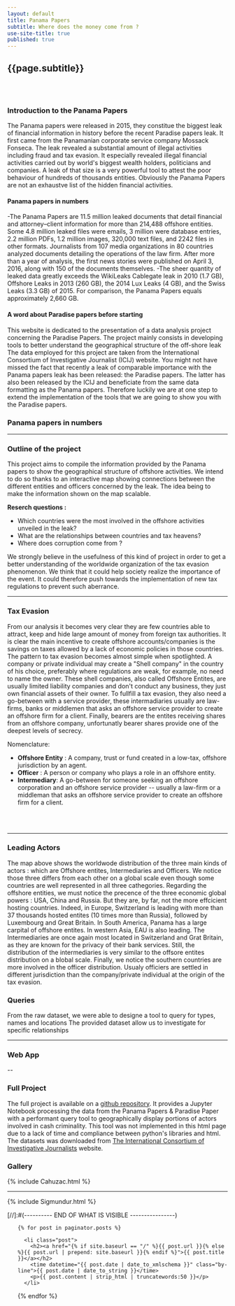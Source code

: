 ```yaml
---
layout: default
title: Panama Papers
subtitle: Where does the money come from ?
use-site-title: true
published: true
---
```

## {{page.subtitle}}  
<br>   
<br>   
  
### Introduction to the Panama Papers
<!-- ![image-title-here](/img/Trump.jpg){:class="img-responsive"} -->

The Panama papers were released in 2015, they constitue the biggest leak of financial information in history before the recent Paradise papers leak. It first came from the Panamanian corporate service company Mossack Fonseca. The leak revealed a substantial amount of illegal activities including fraud and tax evasion. It especially revealed illegal financial activities carried out by world's biggest wealth holders, politicians and companies. A leak of that size is a very powerful tool to attest the poor behaviour of hundreds of thousands entities. Obviously the Panama Papers are not an exhaustve list of the hidden financial activities. 



#### Panama papers in numbers
 
-The Panama Papers are 11.5 million leaked documents that detail financial and attorney–client information for more than 214,488 offshore entities. Some 4.8 million leaked files were emails, 3 million were database entries, 2.2 million PDFs, 1.2 million images, 320,000 text files, and 2242 files in other formats. Journalists from 107 media organizations in 80 countries analyzed documents detailing the operations of the law firm. After more than a year of analysis, the first news stories were published on April 3, 2016, along with 150 of the documents themselves.
-The sheer quantity of leaked data greatly exceeds the WikiLeaks Cablegate leak in 2010 (1.7 GB), Offshore Leaks in 2013 (260 GB), the 2014 Lux Leaks (4 GB), and the Swiss Leaks (3.3 GB) of 2015. For comparison, the Panama Papers equals approximately 2,660 GB.



#### A word about Paradise papers before starting
This website is dedicated to the presentation of a data analysis project concerning the Paradise Papers. The project mainly consists in developing tools to better understand the geographical structure of the off-shore leak The data employed for this project are taken from the International Consortium of Investigative Journalist (ICIJ) website. You might not have missed the fact that recently a leak of comparable importance with the Panama papers leak has been released: the Paradise papers. The latter has also been released by the ICIJ and beneficiate from the same data formatting as the Panama papers. Therefore luckily we are at one step to extend the implementation of the tools that we are going to show you with the Paradise papers. 






### Panama papers in numbers

--- 

### Outline of the project

This project aims to compile the information provided by the Panama papers to show the geographical structure of offshore activities. We intend to do so thanks to an interactive map showing connections between the different entities and officers concerned by the leak. The idea being to make the information shown on the map scalable.   
  
**Reserch questions :**   
- Which countries were the most involved in the offshore activities unveiled in the leak?   <br>
- What are the relationships between countries and tax heavens?  <br>
- Where does corruption come from ?  <br>  
	
We strongly believe in the usefulness of this kind of project in order to get a better understanding of the worldwide organization of the tax evasion phenomenon. We think that it could help society realize the importance of the event. It could therefore push towards the implementation of new tax regulations to prevent such aberrance. 








----
  
### Tax Evasion

From our analysis it becomes very clear they are few countries able to attract, keep and hide large amount of money from foreign tax authorities. It is clear the main incentive to create offshore accounts/companies is the savings on taxes allowed by a lack of economic policies in those countries.     
The pattern to tax evasion becomes almost simple when spotlighted. A company or private individual may create a "Shell company" in the country of his choice, preferably where regulations are weak, for example, no need to name the owner. These shell companies, also called Offshore Entites, are usually limited liability companies and don't conduct any business, they just own financial assets of their owner. To fullfill a tax evasion, they also need a go-between with a service provider, these intermadiaries usually are law-firms, banks or middlemen that asks an offshore service provider to create an offshore firm for a client. Finally, bearers are the entites receiving shares from an offshore company, unfortunatly bearer shares provide one of the deepest levels of secrecy. 
<!-- {% include Trump.html %}  <br> -->



  
Nomenclature:  
- **Offshore Entity** : A company, trust or fund created in a low-tax, offshore jurisdiction by an agent.   
- **Officer** : A person or company who plays a role in an offshore entity.   
- **Intermediary**: A go-between for someone seeking an offshore corporation and an offshore service provider -- usually a law-firm or a middleman that asks an offshore service provider to create an offshore firm for a client.  
 
 
<br>   
<br>   

---

### Leading Actors
The map above shows the worldwode distribution of the three main kinds of actors : which are Offshore entites, Intermediaries and Officers. We notice those three differs from each other on a global scale even though some countries are well represented in all three cathegories. 
Regarding the offshore entities, we must notice the precence of the three economic global powers : USA, China and Russia. But they are, by far, not the more effcicient hosting countries. Indeed, in Europe, Switzerland is leading with more than 37 thousands hosted entites (10 times more than Russia), followed by Luxembourg and Great Britain. In South America, Panama has a large carpital of offshore entites. In western Asia, EAU is also leading.
The Intermediaries are once again most located in Switzerland and Grat Britain, as they are known for the privacy of their bank services. Still, the distribution of the intermediaries is very similar to the offsore entites distribution on a blobal scale.
Finally, we notice the southern countries are more involved in the officer distribution. Usualy officiers are settled in different jurisdiction than the company/private individual at the origin of the tax evasion.

  
<!-- % include multi_carte.html %}	 <br> -->

### Queries

From the raw dataset, we were able to designe a tool to query for types, names and locations 
The provided dataset allow us to investigate for specific relationships  



---

### Web App

--

### Full Project

The full project is available on a [github repository](https://github.com/adrienruault/ada_molmaru/tree/master/project). It provides a Jupyter Notebook processing the data from the Panama Papers & Paradise Paper with a performant query tool to geographically display portions of actors involved in cash criminality. This tool was not implemented in this html page due to a lack of time and compliance between python's libraries and html.   
The datasets was downloaded from [The International Consortium of Investigative Journalists](https://offshoreleaks.icij.org/pages/database) website.


### Gallery


{% include Cahuzac.html %}   <br>

---
  
{% include Sigmundur.html %}  <br>

<!-- {% include ANG_VONG_VATHANA.html %}-->

<!-- {% include FIFA1.html %}-->


[//]:#(---------- END OF WHAT IS VISIBLE ----------------)<!DOCTYPE html>


<!-- Posts -->
<ul id="posts">

	{% for post in paginator.posts %}

	  <li class="post">
	  	<h2><a href="{% if site.baseurl == "/" %}{{ post.url }}{% else %}{{ post.url | prepend: site.baseurl }}{% endif %}">{{ post.title }}</a></h2>
		<time datetime="{{ post.date | date_to_xmlschema }}" class="by-line">{{ post.date | date_to_string }}</time>
	  	<p>{{ post.content | strip_html | truncatewords:50 }}</p>
	  </li>

   {% endfor %}

</ul>
